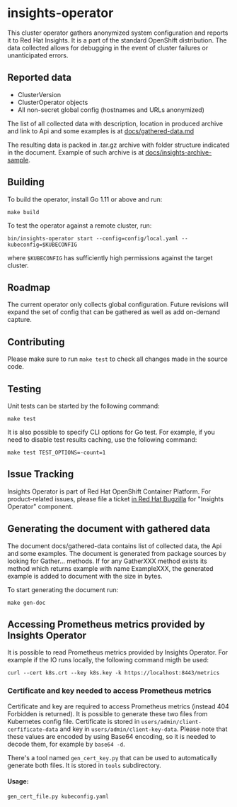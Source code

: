 # insights-operator

This cluster operator gathers anonymized system configuration and reports it to Red Hat Insights. It is a part of the standard OpenShift distribution. The data collected allows for debugging in the event of cluster failures or unanticipated errors.

## Reported data

* ClusterVersion
* ClusterOperator objects
* All non-secret global config (hostnames and URLs anonymized)

The list of all collected data with description, location in produced archive and link to Api and some examples is at [docs/gathered-data.md](docs/gathered-data.md)

The resulting data is packed in .tar.gz archive with folder structure indicated in the document. Example of such archive is at [docs/insights-archive-sample](docs/insights-archive-sample).

## Building

To build the operator, install Go 1.11 or above and run:

    make build

To test the operator against a remote cluster, run:

    bin/insights-operator start --config=config/local.yaml --kubeconfig=$KUBECONFIG

where `$KUBECONFIG` has sufficiently high permissions against the target cluster.

## Roadmap

The current operator only collects global configuration. Future revisions will expand the set of config that can be gathered as well as add on-demand capture.

## Contributing

Please make sure to run `make test` to check all changes made in the source code.

## Testing

Unit tests can be started by the following command:

    make test

It is also possible to specify CLI options for Go test. For example, if you need to disable test results caching, use the following command:

    make test TEST_OPTIONS=-count=1

## Issue Tracking

Insights Operator is part of Red Hat OpenShift Container Platform. For product-related issues, please
file a ticket [in Red Hat Bugzilla](https://bugzilla.redhat.com/enter_bug.cgi?product=OpenShift%20Container%20Platform&component=Insights%20Operator) for "Insights Operator" component.

## Generating the document with gathered data
The document docs/gathered-data contains list of collected data, the Api and some examples. The document is generated from package sources by looking for Gather... methods.
If for any GatherXXX method exists its method which returns example with name ExampleXXX, the generated example is added to document with the size in bytes.


To start generating the document run:
```
make gen-doc
```

## Accessing Prometheus metrics provided by Insights Operator

It is possible to read Prometheus metrics provided by Insights Operator. For example if the IO runs locally, the following command migth be used:

``
curl --cert k8s.crt --key k8s.key -k https://localhost:8443/metrics
``

### Certificate and key needed to access Prometheus metrics

Certificate and key are required to access Prometheus metrics (instead 404 Forbidden is returned). It is possible to generate these two files from Kubernetes config file. Certificate is stored in `users/admin/client-cerfificate-data` and key in `users/admin/client-key-data`. Please note that these values are encoded by using Base64 encoding, so it is needed to decode them, for example by `base64 -d`.

There's a tool named `gen_cert_key.py` that can be used to automatically generate both files. It is stored in `tools` subdirectory.

#### Usage:

```
gen_cert_file.py kubeconfig.yaml
```

